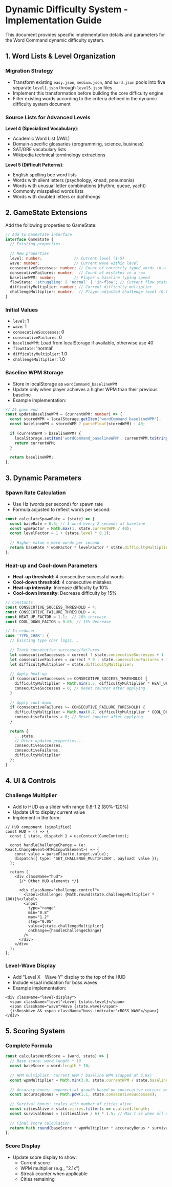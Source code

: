 # Dynamic Difficulty System - Implementation Guide

This document provides specific implementation details and parameters for the Word Command dynamic difficulty system.

## 1. Word Lists & Level Organization

### Migration Strategy
- Transform existing `easy.json`, `medium.json`, and `hard.json` pools into five separate `level1.json` through `level5.json` files
- Implement this transformation before building the core difficulty engine
- Filter existing words according to the criteria defined in the dynamic difficulty system document

### Source Lists for Advanced Levels

**Level 4 (Specialized Vocabulary)**:
- Academic Word List (AWL)
- Domain-specific glossaries (programming, science, business)
- SAT/GRE vocabulary lists
- Wikipedia technical terminology extractions

**Level 5 (Difficult Patterns)**:
- English spelling bee word lists
- Words with silent letters (psychology, knead, pneumonia)
- Words with unusual letter combinations (rhythm, queue, yacht)
- Commonly misspelled words lists
- Words with doubled letters or diphthongs

## 2. GameState Extensions

Add the following properties to GameState:

```typescript
// Add to GameState interface
interface GameState {
  // Existing properties...
  
  // New properties
  level: number;              // Current level (1-5)
  wave: number;               // Current wave within level
  consecutiveSuccesses: number; // Count of correctly typed words in a row
  consecutiveFailures: number;  // Count of mistakes in a row
  baselineWPM: number;        // Player's baseline typing speed
  flowState: 'struggling' | 'normal' | 'in-flow'; // Current flow state
  difficultyMultiplier: number; // Current difficulty multiplier
  challengeMultiplier: number;  // Player-adjusted challenge level (0.8-1.2)
}
```

### Initial Values
- `level`: 1
- `wave`: 1
- `consecutiveSuccesses`: 0
- `consecutiveFailures`: 0
- `baselineWPM`: Load from localStorage if available, otherwise use 40
- `flowState`: 'normal'
- `difficultyMultiplier`: 1.0
- `challengeMultiplier`: 1.0

### Baseline WPM Storage
- Store in localStorage as `wordCommand_baselineWPM`
- Update only when player achieves a higher WPM than their previous baseline
- Example implementation:

```typescript
// At game end
const updateBaselineWPM = (currentWPM: number) => {
  const storedWPM = localStorage.getItem('wordCommand_baselineWPM');
  const baselineWPM = storedWPM ? parseFloat(storedWPM) : 40;
  
  if (currentWPM > baselineWPM) {
    localStorage.setItem('wordCommand_baselineWPM', currentWPM.toString());
    return currentWPM;
  }
  
  return baselineWPM;
};
```

## 3. Dynamic Parameters

### Spawn Rate Calculation
- Use Hz (words per second) for spawn rate
- Formula adjusted to reflect words per second:

```typescript
const calculateSpawnRate = (state) => {
  const baseRate = 0.5; // 1 word every 2 seconds at baseline
  const wpmFactor = Math.max(1, state.currentWPM / 40);
  const levelFactor = 1 + (state.level * 0.1);
  
  // Higher value = more words per second
  return baseRate * wpmFactor * levelFactor * state.difficultyMultiplier * state.challengeMultiplier;
};
```

### Heat-up and Cool-down Parameters
- **Heat-up threshold**: 4 consecutive successful words
- **Cool-down threshold**: 4 consecutive mistakes
- **Heat-up intensity**: Increase difficulty by 10%
- **Cool-down intensity**: Decrease difficulty by 15%

```typescript
// Constants
const CONSECUTIVE_SUCCESS_THRESHOLD = 4;
const CONSECUTIVE_FAILURE_THRESHOLD = 4;
const HEAT_UP_FACTOR = 1.1;  // 10% increase
const COOL_DOWN_FACTOR = 0.85; // 15% decrease

// In reducer
case 'TYPE_CHAR': {
  // Existing type char logic...
  
  // Track consecutive successes/failures
  let consecutiveSuccesses = correct ? state.consecutiveSuccesses + 1 : 0;
  let consecutiveFailures = correct ? 0 : state.consecutiveFailures + 1;
  let difficultyMultiplier = state.difficultyMultiplier;
  
  // Apply heat-up
  if (consecutiveSuccesses >= CONSECUTIVE_SUCCESS_THRESHOLD) {
    difficultyMultiplier = Math.min(1.5, difficultyMultiplier * HEAT_UP_FACTOR);
    consecutiveSuccesses = 0; // Reset counter after applying
  }
  
  // Apply cool-down
  if (consecutiveFailures >= CONSECUTIVE_FAILURE_THRESHOLD) {
    difficultyMultiplier = Math.max(0.7, difficultyMultiplier * COOL_DOWN_FACTOR);
    consecutiveFailures = 0; // Reset counter after applying
  }
  
  return {
    ...state,
    // Other updated properties...
    consecutiveSuccesses,
    consecutiveFailures,
    difficultyMultiplier
  };
}
```

## 4. UI & Controls

### Challenge Multiplier
- Add to HUD as a slider with range 0.8-1.2 (80%-120%)
- Update UI to display current value
- Implement in the form:

```tsx
// HUD component (simplified)
const HUD = () => {
  const { state, dispatch } = useContext(GameContext);
  
  const handleChallengeChange = (e: React.ChangeEvent<HTMLInputElement>) => {
    const value = parseFloat(e.target.value);
    dispatch({ type: 'SET_CHALLENGE_MULTIPLIER', payload: value });
  };
  
  return (
    <div className="hud">
      {/* Other HUD elements */}
      
      <div className="challenge-control">
        <label>Challenge: {Math.round(state.challengeMultiplier * 100)}%</label>
        <input
          type="range"
          min="0.8"
          max="1.2"
          step="0.05"
          value={state.challengeMultiplier}
          onChange={handleChallengeChange}
        />
      </div>
    </div>
  );
};
```

### Level-Wave Display
- Add "Level X - Wave Y" display to the top of the HUD
- Include visual indication for boss waves
- Example implementation:

```tsx
<div className="level-display">
  <span className="level">Level {state.level}</span>
  <span className="wave">Wave {state.wave}</span>
  {isBossWave && <span className="boss-indicator">BOSS WAVE</span>}
</div>
```

## 5. Scoring System

### Complete Formula

```typescript
const calculateWordScore = (word, state) => {
  // Base score: word length * 10
  const baseScore = word.length * 10;
  
  // WPM multiplier: current WPM / baseline WPM (capped at 3.0x)
  const wpmMultiplier = Math.min(3.0, state.currentWPM / state.baselineWPM);
  
  // Accuracy bonus: exponential growth based on consecutive correct words
  const accuracyBonus = Math.pow(1.1, state.consecutiveSuccesses);
  
  // Survival bonus: scales with number of cities alive
  const citiesAlive = state.cities.filter(c => c.alive).length;
  const survivalBonus = (citiesAlive / 6) * 1.5; // Max 1.5x when all cities alive
  
  // Final score calculation
  return Math.round(baseScore * wpmMultiplier * accuracyBonus * survivalBonus);
};
```

### Score Display
- Update score display to show:
  - Current score
  - WPM multiplier (e.g., "2.1x")
  - Streak counter when applicable
  - Cities remaining 